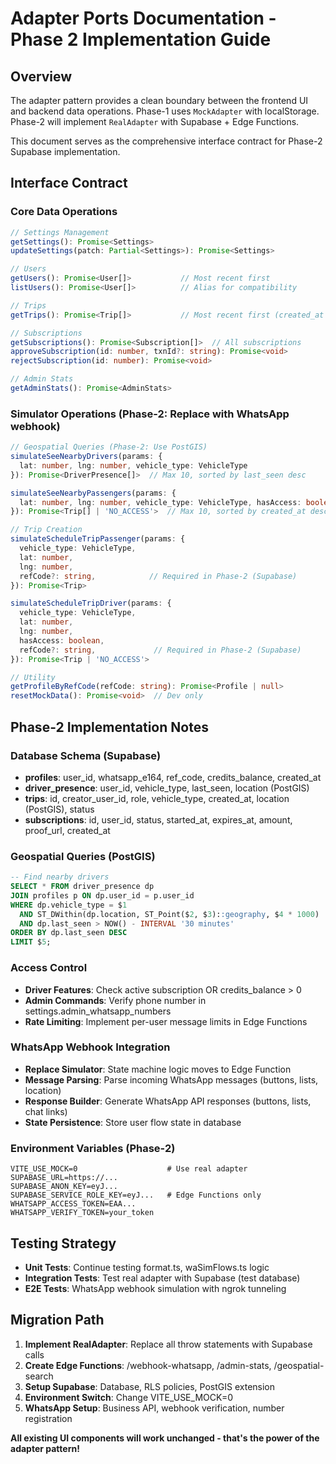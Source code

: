# Adapter Ports Documentation - Phase 2 Implementation Guide

## Overview
The adapter pattern provides a clean boundary between the frontend UI and backend data operations. Phase-1 uses `MockAdapter` with localStorage. Phase-2 will implement `RealAdapter` with Supabase + Edge Functions.

This document serves as the comprehensive interface contract for Phase-2 Supabase implementation.

## Interface Contract

### Core Data Operations
```typescript
// Settings Management
getSettings(): Promise<Settings>
updateSettings(patch: Partial<Settings>): Promise<Settings>

// Users  
getUsers(): Promise<User[]>           // Most recent first
listUsers(): Promise<User[]>          // Alias for compatibility

// Trips
getTrips(): Promise<Trip[]>           // Most recent first (created_at desc)

// Subscriptions
getSubscriptions(): Promise<Subscription[]>  // All subscriptions
approveSubscription(id: number, txnId?: string): Promise<void>
rejectSubscription(id: number): Promise<void>

// Admin Stats
getAdminStats(): Promise<AdminStats>
```

### Simulator Operations (Phase-2: Replace with WhatsApp webhook)
```typescript
// Geospatial Queries (Phase-2: Use PostGIS)
simulateSeeNearbyDrivers(params: {
  lat: number, lng: number, vehicle_type: VehicleType
}): Promise<DriverPresence[]>  // Max 10, sorted by last_seen desc

simulateSeeNearbyPassengers(params: {
  lat: number, lng: number, vehicle_type: VehicleType, hasAccess: boolean
}): Promise<Trip[] | 'NO_ACCESS'>  // Max 10, sorted by created_at desc

// Trip Creation
simulateScheduleTripPassenger(params: {
  vehicle_type: VehicleType,
  lat: number,
  lng: number,
  refCode?: string,            // Required in Phase-2 (Supabase)
}): Promise<Trip>

simulateScheduleTripDriver(params: {
  vehicle_type: VehicleType,
  lat: number,
  lng: number,
  hasAccess: boolean,
  refCode?: string,             // Required in Phase-2 (Supabase)
}): Promise<Trip | 'NO_ACCESS'>

// Utility
getProfileByRefCode(refCode: string): Promise<Profile | null>
resetMockData(): Promise<void>  // Dev only
```

## Phase-2 Implementation Notes

### Database Schema (Supabase)
- **profiles**: user_id, whatsapp_e164, ref_code, credits_balance, created_at
- **driver_presence**: user_id, vehicle_type, last_seen, location (PostGIS)
- **trips**: id, creator_user_id, role, vehicle_type, created_at, location (PostGIS), status
- **subscriptions**: id, user_id, status, started_at, expires_at, amount, proof_url, created_at

### Geospatial Queries (PostGIS)
```sql
-- Find nearby drivers
SELECT * FROM driver_presence dp
JOIN profiles p ON dp.user_id = p.user_id  
WHERE dp.vehicle_type = $1
  AND ST_DWithin(dp.location, ST_Point($2, $3)::geography, $4 * 1000)
  AND dp.last_seen > NOW() - INTERVAL '30 minutes'
ORDER BY dp.last_seen DESC
LIMIT $5;
```

### Access Control
- **Driver Features**: Check active subscription OR credits_balance > 0
- **Admin Commands**: Verify phone number in settings.admin_whatsapp_numbers
- **Rate Limiting**: Implement per-user message limits in Edge Functions

### WhatsApp Webhook Integration
- **Replace Simulator**: State machine logic moves to Edge Function
- **Message Parsing**: Parse incoming WhatsApp messages (buttons, lists, location)
- **Response Builder**: Generate WhatsApp API responses (buttons, lists, chat links)
- **State Persistence**: Store user flow state in database

### Environment Variables (Phase-2)
```
VITE_USE_MOCK=0                    # Use real adapter
SUPABASE_URL=https://...
SUPABASE_ANON_KEY=eyJ...
SUPABASE_SERVICE_ROLE_KEY=eyJ...   # Edge Functions only
WHATSAPP_ACCESS_TOKEN=EAA...
WHATSAPP_VERIFY_TOKEN=your_token
```

## Testing Strategy
- **Unit Tests**: Continue testing format.ts, waSimFlows.ts logic
- **Integration Tests**: Test real adapter with Supabase (test database)
- **E2E Tests**: WhatsApp webhook simulation with ngrok tunneling

## Migration Path
1. **Implement RealAdapter**: Replace all throw statements with Supabase calls
2. **Create Edge Functions**: /webhook-whatsapp, /admin-stats, /geospatial-search
3. **Setup Supabase**: Database, RLS policies, PostGIS extension
4. **Environment Switch**: Change VITE_USE_MOCK=0
5. **WhatsApp Setup**: Business API, webhook verification, number registration

**All existing UI components will work unchanged - that's the power of the adapter pattern!**
